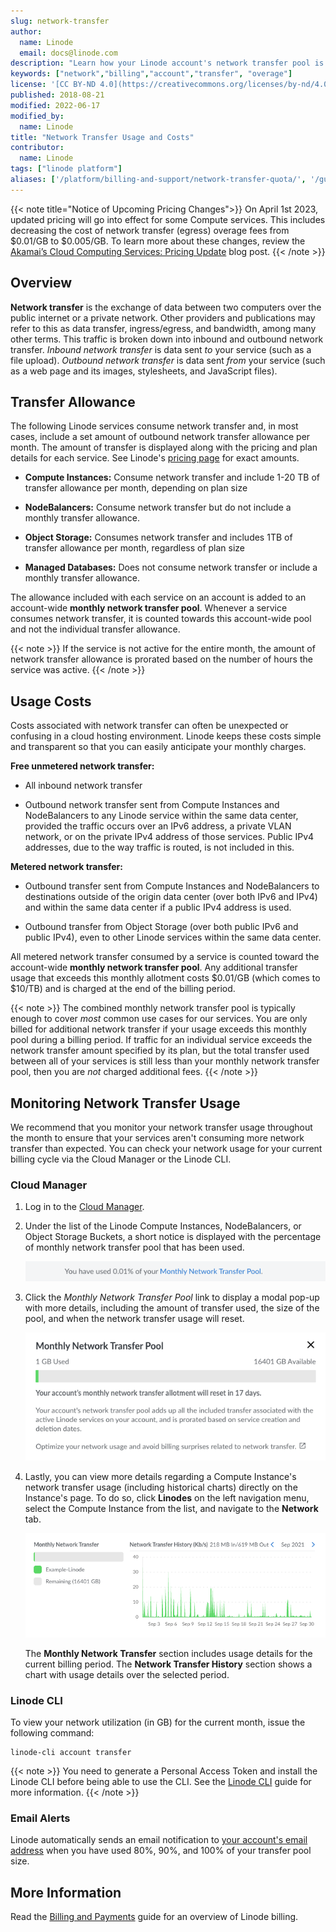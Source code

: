 ```yaml
---
slug: network-transfer
author:
  name: Linode
  email: docs@linode.com
description: "Learn how your Linode account's network transfer pool is calculated and billed."
keywords: ["network","billing","account","transfer", "overage"]
license: '[CC BY-ND 4.0](https://creativecommons.org/licenses/by-nd/4.0)'
published: 2018-08-21
modified: 2022-06-17
modified_by:
  name: Linode
title: "Network Transfer Usage and Costs"
contributor:
  name: Linode
tags: ["linode platform"]
aliases: ['/platform/billing-and-support/network-transfer-quota/', '/guides/network-transfer-quota/']
---
```


{{< note title="Notice of Upcoming Pricing Changes">}}
On April 1st 2023, updated pricing will go into effect for some Compute services. This includes decreasing the cost of network transfer (egress) overage fees from $0.01/GB to $0.005/GB. To learn more about these changes, review the [Akamai’s Cloud Computing Services: Pricing Update](https://www.akamai.com/blog/cloud/akamai-cloud-computing-price-update) blog post.
{{< /note >}}

## Overview

**Network transfer** is the exchange of data between two computers over the public internet or a private network. Other providers and publications may refer to this as data transfer, ingress/egress, and bandwidth, among many other terms. This traffic is broken down into inbound and outbound network transfer. *Inbound network transfer* is data sent *to* your service (such as a file upload). *Outbound network transfer* is data sent *from* your service (such as a web page and its images, stylesheets, and JavaScript files).

## Transfer Allowance

The following Linode services consume network transfer and, in most cases, include a set amount of outbound network transfer allowance per month. The amount of transfer is displayed along with the pricing and plan details for each service. See Linode's [pricing page](https://www.linode.com/pricing) for exact amounts.

- **Compute Instances:** Consume network transfer and include 1-20 TB of transfer allowance per month, depending on plan size

- **NodeBalancers:** Consume network transfer but do not include a monthly transfer allowance.

- **Object Storage:** Consumes network transfer and includes 1TB of transfer allowance per month, regardless of plan size

- **Managed Databases:** Does not consume network transfer or include a monthly transfer allowance.

The allowance included with each service on an account is added to an account-wide **monthly network transfer pool**. Whenever a service consumes network transfer, it is counted towards this account-wide pool and not the individual transfer allowance.

{{< note >}}
If the service is not active for the entire month, the amount of network transfer allowance is prorated based on the number of hours the service was active.
{{< /note >}}

## Usage Costs

Costs associated with network transfer can often be unexpected or confusing in a cloud hosting environment. Linode keeps these costs simple and transparent so that you can easily anticipate your monthly charges.

**Free unmetered network transfer:**

- All inbound network transfer

- Outbound network transfer sent from Compute Instances and NodeBalancers to any Linode service within the same data center, provided the traffic occurs over an IPv6 address, a private VLAN network, or on the private IPv4 address of those services. Public IPv4 addresses, due to the way traffic is routed, is not included in this.

**Metered network transfer:**

- Outbound transfer sent from Compute Instances and NodeBalancers to destinations outside of the origin data center (over both IPv6 and IPv4) and within the same data center if a public IPv4 address is used.

- Outbound transfer from Object Storage (over both public IPv6 and public IPv4), even to other Linode services within the same data center.

All metered network transfer consumed by a service is counted toward the account-wide **monthly network transfer pool**. Any additional transfer usage that exceeds this monthly allotment costs $0.01/GB (which comes to $10/TB) and is charged at the end of the billing period.

{{< note >}}
The combined monthly network transfer pool is typically enough to cover *most* common use cases for our services. You are only billed for additional network transfer if your usage exceeds this monthly pool during a billing period. If traffic for an individual service exceeds the network transfer amount specified by its plan, but the total transfer used between all of your services is still less than your monthly network transfer pool, then you are *not* charged additional fees.
{{< /note >}}

## Monitoring Network Transfer Usage

We recommend that you monitor your network transfer usage throughout the month to ensure that your services aren't consuming more network transfer than expected. You can check your network usage for your current billing cycle via the Cloud Manager or the Linode CLI.

### Cloud Manager

1. Log in to the [Cloud Manager](https://cloud.linode.com).

1. Under the list of the Linode Compute Instances, NodeBalancers, or Object Storage Buckets, a short notice is displayed with the percentage of monthly network transfer pool that has been used.

    ![Screenshot of Monthly Network Transfer Pool Percentage Used](cloud-manager-network-transfer-notice.png)

1. Click the *Monthly Network Transfer Pool* link to display a modal pop-up with more details, including the amount of transfer used, the size of the pool, and when the network transfer usage will reset.

    ![Screenshot of Monthly Network Transfer Pool Overview](cloud-manager-monthly-network-transfer-pool.png)

1. Lastly, you can view more details regarding a Compute Instance's network transfer usage (including historical charts) directly on the Instance's page. To do so, click **Linodes** on the left navigation menu, select the Compute Instance from the list, and navigate to the **Network** tab.

    ![Screenshot of a Compute Instance's Monthly Network Transfer Usage](cloud-manage-compute-network-transfer-usage.png)

    The **Monthly Network Transfer** section includes usage details for the current billing period. The **Network Transfer History** section shows a chart with usage details over the selected period.

### Linode CLI

To view your network utilization (in GB) for the current month, issue the following command:

```command
linode-cli account transfer
```

{{< note >}}
You need to generate a Personal Access Token and install the Linode CLI before being able to use the CLI. See the [Linode CLI](/docs/products/tools/cli/get-started/) guide for more information.
{{< /note >}}

### Email Alerts

Linode automatically sends an email notification to [your account's email address](/docs/products/platform/accounts/guides/change-user-email/) when you have used 80%, 90%, and 100% of your transfer pool size.

## More Information

Read the [Billing and Payments](/docs/products/platform/billing/) guide for an overview of Linode billing.